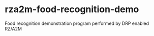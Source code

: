 # rza2m-food-recognition-demo
Food recognition demonstration program performed by DRP enabled RZ/A2M

